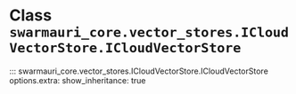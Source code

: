 # Class `swarmauri_core.vector_stores.ICloudVectorStore.ICloudVectorStore`

::: swarmauri_core.vector_stores.ICloudVectorStore.ICloudVectorStore
    options.extra:
      show_inheritance: true

